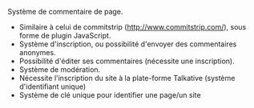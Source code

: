 Système de commentaire de page.

 - Similaire à celui de commitstrip (http://www.commitstrip.com/), sous forme de plugin JavaScript.
 - Système d'inscription, ou possibilité d'envoyer des commentaires anonymes.
 - Possibilité d'éditer ses commentaires (nécessite une inscription).
 - Système de modération.
 - Nécessite l'inscription du site à la plate-forme Talkative (système d'identifiant unique)
 - Système de clé unique pour identifier une page/un site
